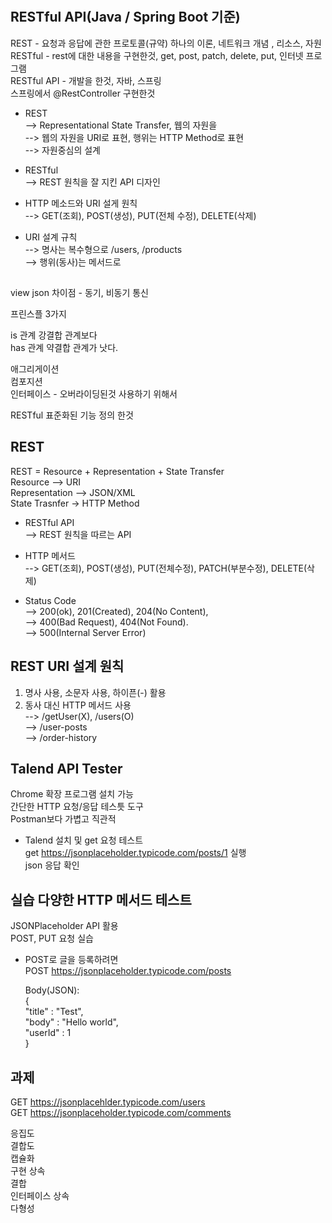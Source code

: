 #

## RESTful API(Java / Spring Boot 기준)       
REST - 요청과 응답에 관한 프로토콜(규약) 하나의 이론, 네트워크 개념 , 리소스, 자원   
RESTful - rest에 대한 내용을 구현한것, get, post, patch, delete, put, 인터넷 프로그램    
RESTful API - 개발을 한것, 자바, 스프링    
스프링에서 @RestController 구현한것    
    
* REST    
--> Representational State Transfer, 웹의 자원을     
--> 웹의 자원을 URI로 표현, 행위는 HTTP Method로 표현    
--> 자원중심의 설계    
    
* RESTful    
--> REST 원칙을 잘 지킨 API 디자인    
    
* HTTP 메소드와 URI 설게 원칙    
--> GET(조회), POST(생성), PUT(전체 수정), DELETE(삭제)    
    
* URI 설계 규칙    
--> 명사는 복수형으로 /users, /products    
--> 행위(동사)는 메서드로     
    

##
view json 차이점 -  동기, 비동기 통신   

프린스플  3가지   

is 관계 강결합 관계보다   
has 관계 약결합 관계가 낫다.   
   
애그리게이션   
컴포지션   
인터페이스 - 오버라이딩된것 사용하기 위해서   
   
RESTful  표준화된 기능 정의 한것    
   

## REST   
REST = Resource + Representation + State Transfer   
Resource --> URI   
Representation --> JSON/XML   
State Trasnfer -> HTTP Method   
   
* RESTful API   
--> REST 원칙을 따르는 API   
   
* HTTP 메서드   
--> GET(조회), POST(생성),  PUT(전체수정), PATCH(부분수정), DELETE(삭제)   
   
* Status Code   
--> 200(ok), 201(Created), 204(No Content),    
--> 400(Bad Request), 404(Not Found).   
--> 500(Internal Server Error)   
   
## REST URI 설계 원칙   
1. 명사 사용, 소문자 사용, 하이픈(-) 활용   
2. 동사 대신 HTTP 메서드 사용      
--> /getUser(X), /users(O)   
--> /user-posts   
--> /order-history   
   
## Talend API Tester   
Chrome 확장 프로그램 설치 가능   
간단한 HTTP 요청/응답 테스틋 도구   
Postman보다 가볍고 직관적   
   
* Talend 설치 및 get 요청 테스트   
get https://jsonplaceholder.typicode.com/posts/1 실행   
json 응답 확인   
   
## 실습 다양한 HTTP  메서드 테스트   
JSONPlaceholder API 활용   
 POST, PUT  요청 실습   
   
 * POST로 글을 등록하려면   
   POST https://jsonplaceholder.typicode.com/posts   
   
   Body(JSON):   
   {   
	"title" : "Test",   
	"body" : "Hello world",   
	"userId" : 1   
  }   
   
  ## 과제   
  GET https://jsonplacehlder.typicode.com/users   
  GET https://jsonplaceholder.typicode.com/comments   
   
   
응집도   
결합도   
캡슐화   
구현 상속   
결합   
인터페이스 상속   
다형성   
